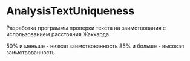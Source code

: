 # AnalysisTextUniqueness
Разработка программы проверки текста на заимствования с использованием расстояния Жаккарда

50% и меньше - низкая заимствованность
85% и больше - высокая заимствованность
